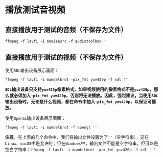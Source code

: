 # 播放测试音视频

## 直接播放用于测试的音频（不保存为文件）

`ffmpeg -f lavfi -i anoisesrc -f audiotoolbox ''`

## 直接播放用于测试的视频（不保存为文件）

使用`SDL`输出设备展示画面：

`ffmpeg -f lavfi -i mandelbrot -pix_fmt yuv420p -f sdl ''`

**`SDL`输出设备只支持`yuv420p`像素格式，如果视频使用的像素格式不是`yuv420p`，那么就必须加入`-pix_fmt yuv420p`，否则将无法播放。因此，强烈建议，当使用`SDL`输出设备时，无论是什么视频，都在命令中加入`-pix_fmt yuv420p`，以保证可播放。**

使用`OpenGL`输出设备展示画面：

`ffmpeg -f lavfi -i mandelbrot -f opengl ''`

**注意**，在上面的几个命令中，我们将输出文件设置为了`''`（空字符串），这在`Linux`、`macOS`中是允许的；但在`Windows`中，输出文件不能是空字符串，但可以是空白字符串：`ffmpeg -f lavfi -i mandelbrot -pix_fmt yuv420p -f sdl ' '`